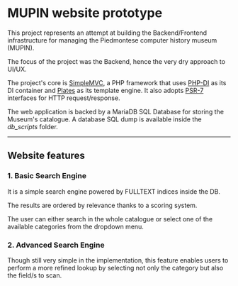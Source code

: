 # MUPIN website prototype

This project represents an attempt at building the Backend/Frontend infrastructure for managing the Piedmontese computer history museum (MUPIN).

The focus of the project was the Backend, hence the very dry approach to UI/UX.

The project's core is [SimpleMVC](https://github.com/simplemvc/skeleton), a PHP framework that uses [PHP-DI](https://php-di.org/) as its DI container and [Plates](https://platesphp.com/) as its template engine.
It also adopts [PSR-7](https://www.php-fig.org/psr/psr-7/) interfaces for HTTP request/response.

The web application is backed by a MariaDB SQL Database for storing the Museum's catalogue.
A database SQL dump is available inside the <em>db_scripts</em> folder.

-------------------------------
## Website features

### 1. Basic Search Engine

It is a simple search engine powered by FULLTEXT indices inside the DB.

The results are ordered by relevance thanks to a scoring system.

The user can either search in the whole catalogue or select one of the available categories from the dropdown menu.

### 2. Advanced Search Engine

Though still very simple in the implementation, this feature enables users to perform a more refined lookup by selecting not only the category but also the field/s to scan.




